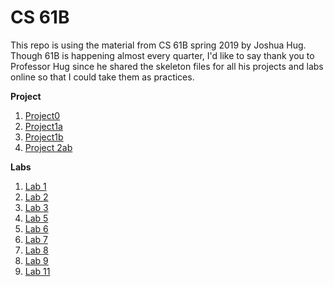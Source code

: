 # CS 61B
This repo is using the material from CS 61B spring 2019 by Joshua Hug. Though 61B is happening almost every quarter, I'd like to say thank you to Professor Hug since he shared the skeleton files for all his projects and labs online so that I could take them as practices.

__Project__
 1. [Project0](project/p0)
 2. [Project1a](project/proj1a)
 3. [Project1b](project/proj1b)
 4. [Project 2ab](project/proj2ab)

__Labs__
1. [Lab 1](lab/lab1)
2. [Lab 2](lab/lab2)
3. [Lab 3](lab/lab3)
4. [Lab 5](lab/lab5)
5. [Lab 6](lab/lab6)
6. [Lab 7](lab/lab7)
7. [Lab 8](lab/lab8)
8. [Lab 9](lab/lab9)
9. [Lab 11](lab/lab11)

